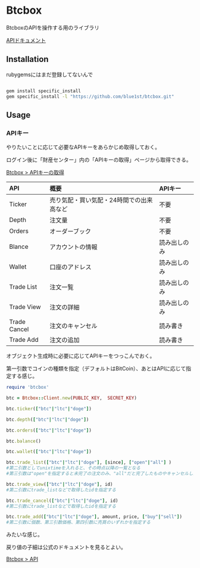 # Btcbox

BtcboxのAPIを操作する用のライブラリ

[APIドキュメント](https://www.btcbox.co.jp/help/api.html)



## Installation

rubygemsにはまだ登録してないんで

```bash

gem install specific_install
gem specific_install -l "https://github.com/blue1st/btcbox.git"
```
## Usage

### APIキー

やりたいことに応じて必要なAPIキーをあらかじめ取得しておく。

ログイン後に「財産センター」内の「APIキーの取得」ページから取得できる。

[Btcbox > APIキーの取得]("https://www.btcbox.co.jp/api/secret/keys/")

|API|概要|APIキー|
|:---|:---|:---|
|Ticker|売り気配・買い気配・24時間での出来高など|不要|
|Depth|注文量|不要|
|Orders|オーダーブック|不要|
|Blance|アカウントの情報|読み出しのみ|
|Wallet|口座のアドレス|読み出しのみ|
|Trade List|注文一覧|読み出しのみ|
|Trade View|注文の詳細|読み出しのみ|
|Trade Cancel|注文のキャンセル|読み書き|
|Trade Add|注文の追加|読み書き|


オブジェクト生成時に必要に応じてAPIキーをつっこんでおく。

第一引数でコインの種類を指定（デフォルトはBitCoin）、あとはAPIに応じて指定する感じ。

```Ruby
require 'btcbox'

btc = Btcbox::Client.new(PUBLIC_KEY,  SECRET_KEY)

btc.ticker(["btc"|"ltc"|"doge"])

btc.depth(["btc"|"ltc"|"doge"])

btc.orders(["btc"|"ltc"|"doge"])

btc.balance()

btc.wallet(["btc"|"ltc"|"doge"])

btc.trade_list(["btc"|"ltc"|"doge"], [since], ["open"|"all"] )
#第二引数としてunixtimeを入れると、その時点以降の一覧となる
#第三引数は"open"を指定すると未完了の注文のみ、"all"だと完了したものやキャンセルしたものを含めた一覧が返る

btc.trade_view(["btc"|"ltc"|"doge"], id)
#第二引数にtrade_listなどで取得したidを指定する

btc.trade_cancel(["btc"|"ltc"|"doge"], id)
#第二引数にtrade_listなどで取得したidを指定する

btc.trade_add(["btc"|"ltc"|"doge"], amount, price, ["buy"|"sell"])
#第二引数に個数、第三引数価格、第四引数に売買のいずれかを指定する
```

みたいな感じ。

戻り値の子細は公式のドキュメントを見るとよい。

[Btcbox > API]("https=>//www.btcbox.co.jp/help/api.html")


